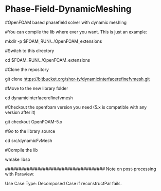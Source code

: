 # Phase-Field-DynamicMeshing
 
 #OpenFOAM based phasefield solver with dynamic meshing
 
 #You can compile the lib where ever you want. This is just an example:
 
 
 mkdir -p $FOAM_RUN/../OpenFOAM_extensions

 #Switch to this directory
 
 cd $FOAM_RUN/../OpenFOAM_extensions

 #Clone the repository
 
 git clone https://bitbucket.org/shor-ty/dynamicinterfacerefinefvmesh.git

 #Move to the new library folder
 
 cd dynamicinterfacerefinefvmesh

 #Checkout the openfoam version you need (5.x is compatible with any version after it)
 
 git checkout OpenFOAM-5.x

 #Go to the library source
 
 cd src/dynamicFvMesh

 #Compile the lib
 
 wmake libso

#####################################
Note on post-processing with Paraview:

Use Case Type: Decomposed Case if reconstructPar fails.
